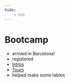 ```yaml
---
hide:
    - toc
---
```


# Bootcamp

- arrived in Barcelona!
- registered
- [Intros](../Intros)
- [Tours](../Tours)
- helped make some tables

